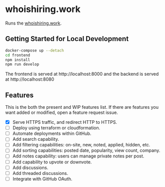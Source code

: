 # whoishiring.work

Runs the [whoishiring.work](https://www.whoishiring.work).

## Getting Started for Local Development

```sh
docker-compose up --detach
cd frontend
npm install
npm run develop
```

The frontend is served at http://localhost:8000 and the backend is served at http://localhost:8080

## Features

This is the both the present and WIP features list. If there are features you want added or modified, open a feature request issue.

- [x] Serve HTTPS traffic, and redirect HTTP to HTTPS.
- [ ] Deploy using terraform or cloudformation.
- [ ] Automate deployments within GitHub.
- [ ] Add search capability.
- [ ] Add filtering capabilities: on-site, new, noted, applied, hidden, etc.
- [ ] Add sorting capabilities: posted date, popularity, view count, company.
- [ ] Add notes capability: users can manage private notes per post.
- [ ] Add capability to upvote or downvote.
- [ ] Add discussions.
- [ ] Add threaded discussions.
- [ ] Integrate with GitHub OAuth.
